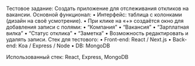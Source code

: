 Тестовое задание:
Создать приложение для отслеживания откликов на вакансии. Основной функционал:
• Интерфейс: таблица с колонками (дизайн на своё усмотрение).
• При клике на «+» создаётся окно для добавления записи с полями:
• “Компания”
• “Вакансия”
• “Зарплатная вилка”
• “Статус отклика”
• “Заметка”
• Возможность редактировать и удалять записи.
Стек для тестового:
• Front-end: React / Next.js
• Back-end: Koa / Express / Node
• DB: MongoDB

Использованный стек: React, Express, MongoDB